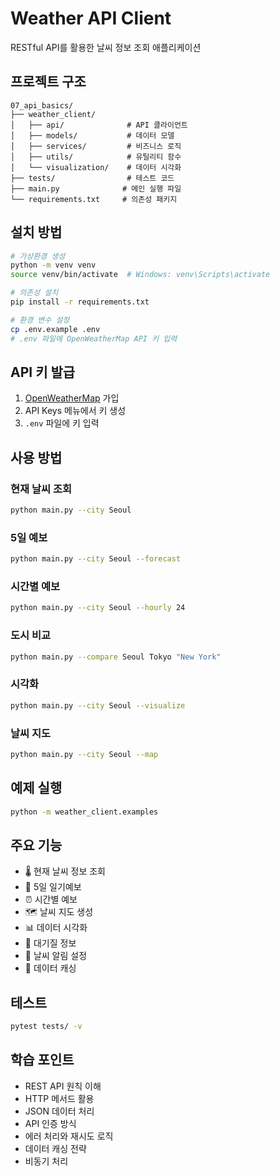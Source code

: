 # Weather API Client

RESTful API를 활용한 날씨 정보 조회 애플리케이션

## 프로젝트 구조

```
07_api_basics/
├── weather_client/
│   ├── api/              # API 클라이언트
│   ├── models/           # 데이터 모델
│   ├── services/         # 비즈니스 로직
│   ├── utils/            # 유틸리티 함수
│   └── visualization/    # 데이터 시각화
├── tests/                # 테스트 코드
├── main.py              # 메인 실행 파일
└── requirements.txt     # 의존성 패키지
```

## 설치 방법

```bash
# 가상환경 생성
python -m venv venv
source venv/bin/activate  # Windows: venv\Scripts\activate

# 의존성 설치
pip install -r requirements.txt

# 환경 변수 설정
cp .env.example .env
# .env 파일에 OpenWeatherMap API 키 입력
```

## API 키 발급

1. [OpenWeatherMap](https://openweathermap.org/api) 가입
2. API Keys 메뉴에서 키 생성
3. `.env` 파일에 키 입력

## 사용 방법

### 현재 날씨 조회
```bash
python main.py --city Seoul
```

### 5일 예보
```bash
python main.py --city Seoul --forecast
```

### 시간별 예보
```bash
python main.py --city Seoul --hourly 24
```

### 도시 비교
```bash
python main.py --compare Seoul Tokyo "New York"
```

### 시각화
```bash
python main.py --city Seoul --visualize
```

### 날씨 지도
```bash
python main.py --city Seoul --map
```

## 예제 실행

```bash
python -m weather_client.examples
```

## 주요 기능

- 🌡️ 현재 날씨 정보 조회
- 📅 5일 일기예보
- ⏰ 시간별 예보
- 🗺️ 날씨 지도 생성
- 📊 데이터 시각화
- 💨 대기질 정보
- 🔔 날씨 알림 설정
- 💾 데이터 캐싱

## 테스트

```bash
pytest tests/ -v
```

## 학습 포인트

- REST API 원칙 이해
- HTTP 메서드 활용
- JSON 데이터 처리
- API 인증 방식
- 에러 처리와 재시도 로직
- 데이터 캐싱 전략
- 비동기 처리